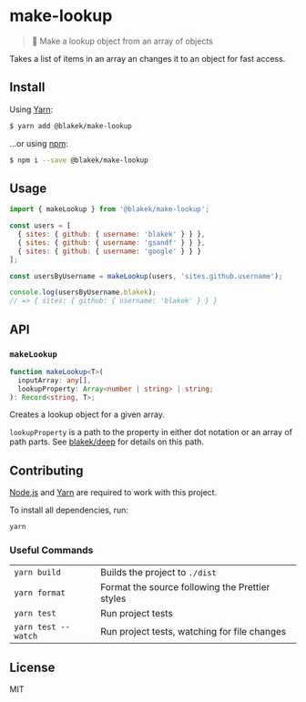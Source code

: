# make-lookup

> 📒 Make a lookup object from an array of objects

Takes a list of items in an array an changes it to an object for fast access.

## Install

Using [Yarn]:

```bash
$ yarn add @blakek/make-lookup
```

…or using [npm]:

```bash
$ npm i --save @blakek/make-lookup
```

## Usage

```js
import { makeLookup } from '@blakek/make-lookup';

const users = [
  { sites: { github: { username: 'blakek' } } },
  { sites: { github: { username: 'gsandf' } } },
  { sites: { github: { username: 'google' } } }
];

const usersByUsername = makeLookup(users, 'sites.github.username');

console.log(usersByUsername.blakek);
// => { sites: { github: { username: 'blakek' } } }
```

## API

### `makeLookup`

```ts
function makeLookup<T>(
  inputArray: any[],
  lookupProperty: Array<number | string> | string;
): Record<string, T>;
```

Creates a lookup object for a given array.

`lookupProperty` is a path to the property in either dot notation or an array of
path parts. See [blakek/deep] for details on this path.

## Contributing

[Node.js] and [Yarn] are required to work with this project.

To install all dependencies, run:

```bash
yarn
```

### Useful Commands

|                     |                                                 |
| ------------------- | ----------------------------------------------- |
| `yarn build`        | Builds the project to `./dist`                  |
| `yarn format`       | Format the source following the Prettier styles |
| `yarn test`         | Run project tests                               |
| `yarn test --watch` | Run project tests, watching for file changes    |

## License

MIT

[blakek/deep]: https://github.com/blakek/deep
[node.js]: https://nodejs.org/
[npm]: https://npmjs.com/
[yarn]: https://yarnpkg.com/en/docs/
